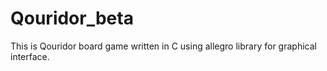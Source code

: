 # Qouridor_beta
This is Qouridor board game written in C using allegro library for graphical interface.
